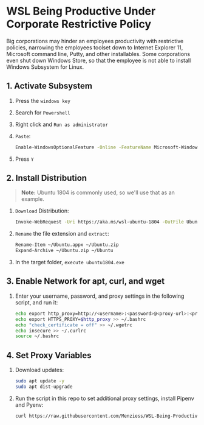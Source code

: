 # WSL Being Productive Under Corporate Restrictive Policy

Big corporations may hinder an employees productivity with restrictive policies, narrowing the employees toolset down to Internet Explorer 11, Microsoft command line, Putty, and other installables. Some corporations even shut down Windows Store, so that the employee is not able to install Windows Subsystem for Linux.

## 1. Activate Subsystem

1. Press the `windows key`
1. Search for `Powershell`
1. Right click and `Run as administrator`
1. `Paste`:

    ```bash
    Enable-WindowsOptionalFeature -Online -FeatureName Microsoft-Windows-Subsystem-Linux
    ```

1. Press `Y`

## 2. Install Distribution

> **Note:** Ubuntu 1804 is commonly used, so we'll use that as an example.

1. `Download` Distribution:

    ```bash
    Invoke-WebRequest -Uri https://aka.ms/wsl-ubuntu-1804 -OutFile Ubuntu.appx -UseBasicParsing
    ```

1. `Rename` the file extension and `extract`:

    ```bash
    Rename-Item ~/Ubuntu.appx ~/Ubuntu.zip
    Expand-Archive ~/Ubuntu.zip ~/Ubuntu
    ```

1. In the target folder, `execute ubuntu1804.exe`

## 3. Enable Network for apt, curl, and wget

1. Enter your username, password, and proxy settings in the following script, and run it:

    ```bash
    echo export http_proxy=http://<username>:<password>@<proxy-url>:<proxy-port>/ >> ~/.bashrc
    echo export HTTPS_PROXY=$http_proxy >> ~/.bashrc
    echo "check_certificate = off" >> ~/.wgetrc
    echo insecure >> ~/.curlrc
    source ~/.bashrc
    ```
    
## 4. Set Proxy Variables

1. Download updates:

    ```bash
    sudo apt update -y
    sudo apt dist-upgrade
    ```
    
1. Run the script in this repo to set additional proxy settings, install Pipenv and Pyenv:

    ```bash
    curl https://raw.githubusercontent.com/Menziess/WSL-Being-Productive-Under-Corporate-Restrictive-Policy/master/mad_scientist.sh | bash
    ```
